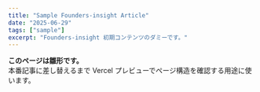 ```yaml
---
title: "Sample Founders-insight Article"
date: "2025-06-29"
tags: ["sample"]
excerpt: "Founders-insight 初期コンテンツのダミーです。"
---
```


**このページは雛形です。**  
本番記事に差し替えるまで Vercel プレビューでページ構造を確認する用途に使います。
